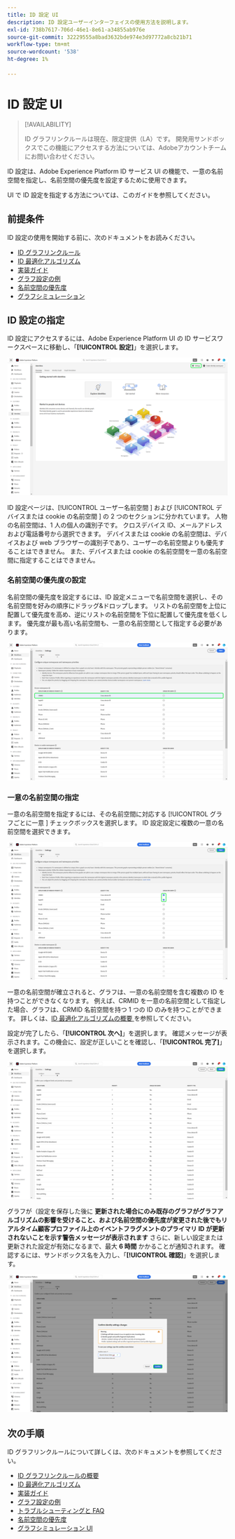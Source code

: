 ```yaml
---
title: ID 設定 UI
description: ID 設定ユーザーインターフェイスの使用方法を説明します。
exl-id: 738b7617-706d-46e1-8e61-a34855ab976e
source-git-commit: 32229555a8bad3632bde974e3d97772a8cb21b71
workflow-type: tm+mt
source-wordcount: '538'
ht-degree: 1%

---
```


# ID 設定 UI

>[!AVAILABILITY]
>
>ID グラフリンクルールは現在、限定提供（LA）です。 開発用サンドボックスでこの機能にアクセスする方法については、Adobeアカウントチームにお問い合わせください。

ID 設定は、Adobe Experience Platform ID サービス UI の機能で、一意の名前空間を指定し、名前空間の優先度を設定するために使用できます。

UI で ID 設定を指定する方法については、このガイドを参照してください。

## 前提条件

ID 設定の使用を開始する前に、次のドキュメントをお読みください。

* [ID グラフリンクルール](./overview.md)
* [ID 最適化アルゴリズム](./identity-optimization-algorithm.md)
* [実装ガイド](./implementation-guide.md)
* [グラフ設定の例](./example-configurations.md)
* [名前空間の優先度](./namespace-priority.md)
* [グラフシミュレーション](./graph-simulation.md)

## ID 設定の指定

ID 設定にアクセスするには、Adobe Experience Platform UI の ID サービスワークスペースに移動し、「**[!UICONTROL 設定]**」を選択します。

![ 選択された「ID 設定」ボタン ](../images/rules/identities-ui.png)

ID 設定ページは、[!UICONTROL  ユーザー名前空間 ] および [!UICONTROL  デバイスまたは cookie の名前空間 ] の 2 つのセクションに分かれています。 人物の名前空間は、1 人の個人の識別子です。 クロスデバイス ID、メールアドレスおよび電話番号から選択できます。 デバイスまたは cookie の名前空間は、デバイスおよび web ブラウザーの識別子であり、ユーザーの名前空間よりも優先することはできません。 また、デバイスまたは cookie の名前空間を一意の名前空間に指定することはできません。

### 名前空間の優先度の設定

名前空間の優先度を設定するには、ID 設定メニューで名前空間を選択し、その名前空間を好みの順序にドラッグ&amp;ドロップします。 リストの名前空間を上位に配置して優先度を高め、逆にリストの名前空間を下位に配置して優先度を低くします。 優先度が最も高い名前空間も、一意の名前空間として指定する必要があります。

![ ユーザー名前空間がハイライト表示された ID 設定ワークスペース。](../images/rules/namespace-priority.png)

### 一意の名前空間の指定

一意の名前空間を指定するには、その名前空間に対応する [!UICONTROL  グラフごとに一意 ] チェックボックスを選択します。 ID 設定設定に複数の一意の名前空間を選択できます。

![ 選択され、一意として定義された 2 つの名前空間。](../images/rules/unique-namespace.png)

一意の名前空間が確立されると、グラフは、一意の名前空間を含む複数の ID を持つことができなくなります。 例えば、CRMID を一意の名前空間として指定した場合、グラフは、CRMID 名前空間を持つ 1 つの ID のみを持つことができます。 詳しくは、[ID 最適化アルゴリズムの概要 ](./identity-optimization-algorithm.md#unique-namespace) を参照してください。

設定が完了したら、「**[!UICONTROL 次へ]**」を選択します。 確認メッセージが表示されます。この機会に、設定が正しいことを確認し、「**[!UICONTROL 完了]**」を選択します。

![ 「完了」がハイライト表示された検証ページ ](../images/rules/finish.png)

グラフが（設定を保存した後に **更新された場合にのみ既存のグラフがグラフアルゴリズムの影響を受けること、および名前空間の優先度が変更された後でもリアルタイム顧客プロファイル上のイベントフラグメントのプライマリ ID が更新されないことを示す警告メッセージが表示されます** さらに、新しい設定または更新された設定が有効になるまで、最大 **6 時間** かかることが通知されます。 確認するには、サンドボックス名を入力し、「**[!UICONTROL 確認]**」を選択します。

![ 設定が処理されるまで 6 時間の遅延に関する警告を表示する確認ウィンドウ。](../images/rules/confirm-settings.png)

## 次の手順

ID グラフリンクルールについて詳しくは、次のドキュメントを参照してください。

* [ID グラフリンクルールの概要](./overview.md)
* [ID 最適化アルゴリズム](./identity-optimization-algorithm.md)
* [実装ガイド](./implementation-guide.md)
* [グラフ設定の例](./example-configurations.md)
* [トラブルシューティングと FAQ](./troubleshooting.md)
* [名前空間の優先度](./namespace-priority.md)
* [グラフシミュレーション UI](./graph-simulation.md)